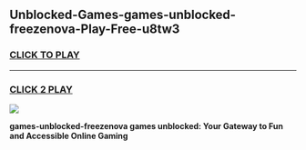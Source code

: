 
## Unblocked-Games-games-unblocked-freezenova-Play-Free-u8tw3
<h3>
<a href="https://premium76.site?title=games-unblocked-freezenova&ref=12A">CLICK TO PLAY</a></h3>
<hr>

<h3>
<a href="https://premium76.site?title=games-unblocked-freezenova&ref=12A">CLICK 2 PLAY</a>
  
</h3>

<a href="https://premium76.site?title=games-unblocked-freezenova&ref=12A"><img src="https://clearcache.store/games.png"></a>


**games-unblocked-freezenova games unblocked: Your Gateway to Fun and Accessible Online Gaming**

